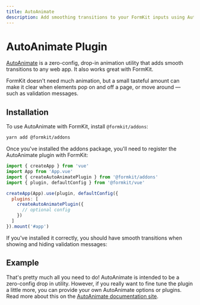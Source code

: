 ```yaml
---
title: AutoAnimate
description: Add smoothing transitions to your FormKit inputs using AutoAnimate.
---
```


# AutoAnimate Plugin

[AutoAnimate](https://auto-animate.formkit.com/) is a zero-config, drop-in animation utility that adds smooth transitions to any web app. It also works great with FormKit.

FormKit doesn't need much animation, but a small tasteful amount can make it clear when elements pop on and off a page, or move around — such as validation messages.

## Installation

To use AutoAnimate with FormKit, install `@formkit/addons`:

<client-only>

```bash
yarn add @formkit/addons
```
</client-only>

Once you've installed the addons package, you'll need to register the AutoAnimate plugin with FormKit:

<client-only>

```js
import { createApp } from 'vue'
import App from 'App.vue'
import { createAutoAnimatePlugin } from '@formkit/addons'
import { plugin, defaultConfig } from '@formkit/vue'

createApp(App).use(plugin, defaultConfig({
  plugins: [
    createAutoAnimatePlugin({
      // optional config
    })
  ]
}).mount('#app')
```
</client-only>

If you've installed it correctly, you should have smooth transitions when showing and hiding validation messages:

## Example

<example
name="AutoAnimate example"
:file="[
  '/\_content/examples/auto-animate/auto-animate.vue',
  '/\_content/examples/auto-animate/formkit.config.js'
]">
</example>

That's pretty much all you need to do! AutoAnimate is intended to be a zero-config drop in utility. However, if you really want to fine tune the plugin a little more, you can provide your own AutoAnimate options or plugins. Read more about this on the [AutoAnimate documentation site](https://auto-animate.formkit.com/#usage).
